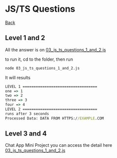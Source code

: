 # JS/TS Questions

[Back](../README.md)

## Level 1 and 2

All the answer is on [03_js_ts_questions_1_and_2.js](./03_js_ts_questions_1_and_2.js)

to run it, cd to the folder, then run

```cmd
node 03_js_ts_questions_1_and_2.js
```

It will results

```cmd
LEVEL 1 ==================================
one => 1
two => 2
three => 3
four => 4
LEVEL 2 ==================================
runs after 3 seconds
Processed Data: DATA FROM HTTPS://EXAMPLE.COM
```

## Level 3 and 4

Chat App Mini Project
you can access the detail here [03_js_ts_questions_1_and_2.js](../03_real_time_chat_app/README.md)
